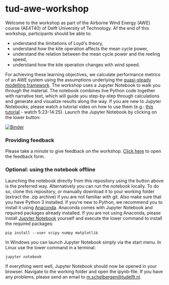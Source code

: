 # tud-awe-workshop
Welcome to the workshop as part of the Airborne Wind Energy (AWE) course (AE4T40) of Delft University of Technology. Af the end of this workshop, participants should be able to:
* understand the limitations of Loyd's theory,
* understand how the kite operation affects the mean cycle power,
* understand the relation between the mean cycle power and the reeling speed,
* understand how the kite operation changes with wind speed.
 
For achieving these learning objectives, we calculate performance metrics of an AWE system using the assumptions underlying the [quasi-steady modelling framework](https://doi.org/10.1016/j.renene.2018.07.023 "Read more about the quasi-steady modelling framework in this paper.").
The workshop uses a Jupyter Notebook to walk you through the material. The notebook combines live Python code together with narrative text, which will guide you step-by-step through calculations and generate and visualize results along the way.
If you are new to Jupyter Notebooks, please watch a tutorial video on how to use them (e.g.: [this tutorial](https://youtu.be/HW29067qVWk?t=323 "Introduction video on Jupyter Notebook - watch from 5:23 to 14:25") - watch 5:23-14:25). Launch the Jupyter Notebook by clicking on the lower button:

[![Binder](https://mybinder.org/badge_logo.svg)](https://mybinder.org/v2/gh/awecourse/workshop/HEAD?filepath=awe_workshop.ipynb)

### Providing feedback

Please take a minute to give feedback on the workshop. [Click here](https://docs.google.com/forms/d/e/1FAIpQLSen-pcbHG2a4kls6EONPkKxtgDshKIwKU7EY6aJ4BWSPtfXJA/viewform?usp=sf_link "Open feedback form") to open the feedback form.

### Optional: using the notebook offline

Launching the notebook directly from this repository using the button above is the preferred way. Alternatively you can run the notebook locally. To do so, clone this repository, or manually download it to your working folder (extract the .zip archive) if you are not
familiar with git. Also make sure that you have Python 3 installed. If you're new to Python, we recommend you to install
it using [Anaconda](https://docs.anaconda.com/anaconda/install/ "Installation instructions for Anaconda"). Anaconda comes with Jupyter Notebook and required
packages already installed. If you are not using Anaconda, please install [Jupyter Notebook](https://jupyter.readthedocs.io/en/latest/install.html "Installation instructions for Jupyter Notebook") yourself and execute the lower command to
install the required packages:

```commandline
pip install --user scipy numpy matplotlib
```

In Windows you can launch Jupyter Notebook simply via the start menu. In Linux use the lower command in a terminal:

```commandline
jupyter notebook
```

If everything went well, Jupyter Notebook should now be opened in your browser. Navigate to the working folder and open the ipynb-file. If you have any problems, please send an email to m.schelbergen@tudelft.nl.
